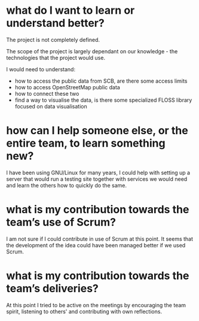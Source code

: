 
# what do I want to learn or understand better?

The project is not completely defined.

The scope of the project is largely dependant on our knowledge - the technologies that the project would use.

I would need to understand:

- how to access the public data from SCB, are there some access limits
- how to access OpenStreetMap public data
- how to connect these two
- find a way to visualise the data, is there some specialized FLOSS library focused on data visualisation

# how can I help someone else, or the entire team, to learn something new?

I have been using GNU/Linux for many years, I could help with setting up a server that would run a testing site together with services we would need and learn the others how to quickly do the same.

# what is my contribution towards the team’s use of Scrum?

I am not sure if I could contribute in use of Scrum at this point. It seems that the development of the idea could have been managed better if we used Scrum.

# what is my contribution towards the team’s deliveries?

At this point I tried to be active on the meetings by encouraging the team spirit, listening to others' and contributing with own reflections.
